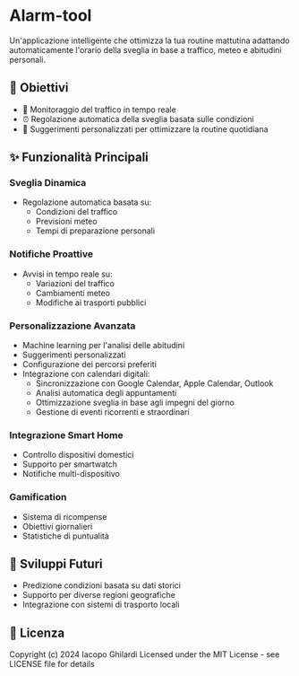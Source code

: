 # Alarm-tool

Un'applicazione intelligente che ottimizza la tua routine mattutina adattando automaticamente l'orario della sveglia in base a traffico, meteo e abitudini personali.

## 🎯 Obiettivi

- 🚗 Monitoraggio del traffico in tempo reale
- ⏰ Regolazione automatica della sveglia basata sulle condizioni
- 🎯 Suggerimenti personalizzati per ottimizzare la routine quotidiana

## ✨ Funzionalità Principali

### Sveglia Dinamica
- Regolazione automatica basata su:
  - Condizioni del traffico
  - Previsioni meteo
  - Tempi di preparazione personali

### Notifiche Proattive
- Avvisi in tempo reale su:
  - Variazioni del traffico
  - Cambiamenti meteo
  - Modifiche ai trasporti pubblici

### Personalizzazione Avanzata
- Machine learning per l'analisi delle abitudini
- Suggerimenti personalizzati
- Configurazione dei percorsi preferiti
- Integrazione con calendari digitali:
  - Sincronizzazione con Google Calendar, Apple Calendar, Outlook
  - Analisi automatica degli appuntamenti
  - Ottimizzazione sveglia in base agli impegni del giorno
  - Gestione di eventi ricorrenti e straordinari

### Integrazione Smart Home
- Controllo dispositivi domestici
- Supporto per smartwatch
- Notifiche multi-dispositivo

### Gamification
- Sistema di ricompense
- Obiettivi giornalieri
- Statistiche di puntualità

## 🔮 Sviluppi Futuri

- Predizione condizioni basata su dati storici
- Supporto per diverse regioni geografiche
- Integrazione con sistemi di trasporto locali

## 📄 Licenza

Copyright (c) 2024 Iacopo Ghilardi
Licensed under the MIT License - see LICENSE file for details
